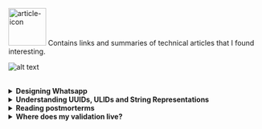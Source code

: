 <img src="https://cdn-icons-png.flaticon.com/512/2316/2316073.png" alt="article-icon" width="75" height="75"/> Contains links and summaries of technical articles that I found interesting.

![alt text](https://camo.githubusercontent.com/76109812f3127b0f86940373897b04ac8943cb3c0f057f90046444480f61bafd/68747470733a2f2f692e696d6775722e636f6d2f77617856496d762e706e67)

</br>
<details>
   <summary> <b>Designing Whatsapp </b></summary>
   
> There are two microservices at the heart of Whatsapp: the chat service and the transient service. The chat service is responsible for messages sent by active users. The service first checks if the recipient is online or not and if they are, forwards the message directly to the user. Otherwise, the message will be handled by the transient service which is responsible for storing the messages (text or image) sent to offline users. When the recipient comes online, the service will forward the message to them. Media such as images or videos are uploaded to a file server and then served to the sender and receiver. Transfer of data between a user and the server occurs over web-sockets which offer a two-way communication channel. Clients also send heartbeats to the server over this channel which tells Whatsapp whenever a user was last active for their “Last seen at” feature.  
> [Read the article](http://highscalability.com/blog/2022/1/3/designing-whatsapp.html)
   
</details>


<details>
   <summary> <b>Understanding UUIDs, ULIDs and String Representations </b></summary>
   

> Numeric ID's used in databases are usually comprised of 4 or 8 bytes and are generated using sequencer objects which are typically monotonically increasing. Sequencers though have some limitations; firstly, the amount of new information that can be inserted is limited by the rate at which the sequencer can generate new ID's,
secondly, if you have a distributed system you need to ensure that the sequencers don't overlap, e.g. by having one sequencer generate only odd or even ID's and finally, the 
sequencer is coupled to the data so if you copy over a table, you need to copy the state of the sequencer as well as ensure that you don't reset the sequencer somehow. The 
solution to this is to use UUIDs (Univerally Unique Identifiers) which are 128 bit numbers, typically represented using hexadecimals. UUIDs confer several advantages. They can 
be generated at an unlimited rate, they can be generated simultaneoulsy in several places and it is possible to merge them into a single dataset. However, it is still possible for
collisions to occur and UUID's have no concept of locality e.g. if numeric IDs are being used then higher numbers indicate more recent information but this is not possible in the case of UUID's which are randomly generated. This is where ULIDs (Universally Unique Lexicographically Sortable Identifier) are useful. The first 48 bits are used to represent a millisecond precise UNIX timestamp and the last 80 bits are used for randomness. This means that we only have to worry about collisions inside the same millisecond and it also makes it possible to sort the data.  
> [Read the article](https://sudhir.io/uuids-ulids?utm_source=pocket_mylist)
   
</details>

<details>
   <summary> <b>Reading postmorterms </b></summary>
   

> Some of the most common cases of errors that have lead to large outages and failures at companies include:
> 1. **Error Handling:** Most critical failures are as a result of bad error handling. This includes simply ignoring errors, catching the wrong exceptions and having incomplete TODOs in the error handling code. A significant portion of errors are easily detectable where “the error handling logic of a non-fatal error was so wrong that any statement coverage testing or more careful code reviews by the developers would have caught the bugs”. 
> 1. **Configuration:** A disproportionate number of outages are caused by configuration bugs. 
> 1. **Hardware:** Every part of a machine can fail and many components can also cause data corruption, often at rates that are much higher than advertised e.g. DRAM error rates.
> 1. **Humans:** Outages and downtime due to human error are also common to the point where there are protocols in places to mitigate human risk e.g. having multiple people watch or confirm a risky operation before starting or having ops people standing by in case of disaster. The best way to reduce this kind of error though is automation. 
> 1. **Monitoring:** The lack of proper monitoring can also serve as a serious contributing factor towards bad outages.  
>  [Read the article](https://danluu.com/postmortem-lessons/)
   
</details>


<details>
   <summary> <b>Where does my validation live? </b></summary>
   
> The author talks about validating data at different layers of an application including the controller layer, the service layer and the domain layer. The controller layer validates the structure of the data, the properties and their types e.g., all required fields in a JSON object are present and are of the correct types. Converting the raw data to DTOs (Data Transfer Objects) is a good practice in this regard. The service layer should convert the DTOs into VOs [(Value Objects)]( https://enterprisecraftsmanship.com/posts/value-objects-explained/) where the property types are converted into valid domain concepts e.g., a payment type is converted from a string to a PaymentMethod which is a more meaningful concept. Finally, the domain layer validates the data by enforcing business rules e.g., preventing users from withdrawing sums larger than their account balance.   
>  [Read the article](https://blog.frankdejonge.nl/where-does-validation-live/)
   
</details>


   

